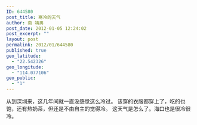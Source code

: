 ```yaml
---
ID: 644580
post_title: 寒冷的天气
author: 南 靖男
post_date: 2012-01-05 12:24:02
post_excerpt: ""
layout: post
permalink: 2012/01/644580
published: true
geo_latitude:
  - "22.542326"
geo_longitude:
  - "114.077106"
geo_public:
  - "1"
---
```

从到深圳来，这几年间就一直没感觉这么冷过。
该穿的衣服都穿上了，吃的也饱，还有热奶茶，但还是不由自主的觉得冷。
这天气是怎么了。海口也是很冷很冷。